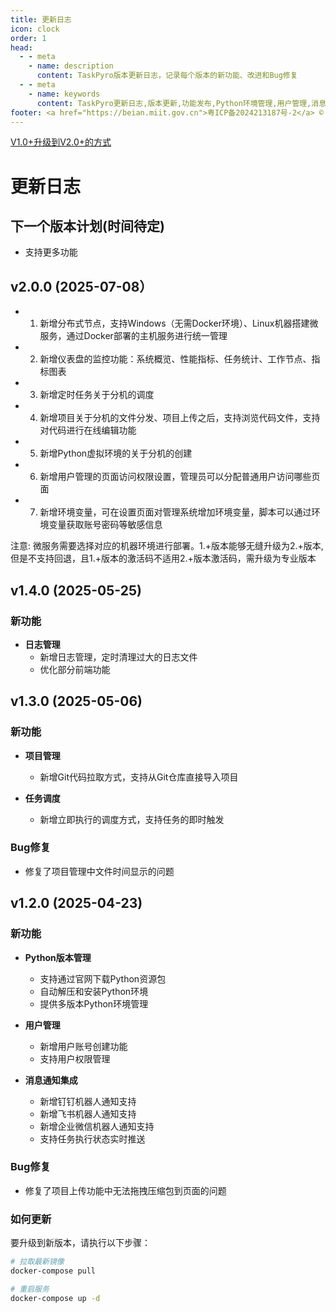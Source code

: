 ```yaml
---
title: 更新日志
icon: clock
order: 1
head:
  - - meta
    - name: description
      content: TaskPyro版本更新日志，记录每个版本的新功能、改进和Bug修复
  - - meta
    - name: keywords
      content: TaskPyro更新日志,版本更新,功能发布,Python环境管理,用户管理,消息通知
footer: <a href="https://beian.miit.gov.cn">粤ICP备2024213187号-2</a> © 2025-至今 TaskPyro
---
```


[V1.0+升级到V2.0+的方式](../professional/upgrade.md)


# 更新日志

## 下一个版本计划(时间待定)

- 支持更多功能

## v2.0.0 (2025-07-08）

- 1. 新增分布式节点，支持Windows（无需Docker环境）、Linux机器搭建微服务，通过Docker部署的主机服务进行统一管理
- 2. 新增仪表盘的监控功能：系统概览、性能指标、任务统计、工作节点、指标图表
- 3. 新增定时任务关于分机的调度
- 4. 新增项目关于分机的文件分发、项目上传之后，支持浏览代码文件，支持对代码进行在线编辑功能
- 5. 新增Python虚拟环境的关于分机的创建
- 6. 新增用户管理的页面访问权限设置，管理员可以分配普通用户访问哪些页面
- 7. 新增环境变量，可在设置页面对管理系统增加环境变量，脚本可以通过环境变量获取账号密码等敏感信息

注意: 微服务需要选择对应的机器环境进行部署。1.+版本能够无缝升级为2.+版本,但是不支持回退，且1.+版本的激活码不适用2.+版本激活码，需升级为专业版本


## v1.4.0 (2025-05-25)

### 新功能

- **日志管理**
  - 新增日志管理，定时清理过大的日志文件
  - 优化部分前端功能


## v1.3.0 (2025-05-06)

### 新功能

- **项目管理**
  - 新增Git代码拉取方式，支持从Git仓库直接导入项目

- **任务调度**
  - 新增立即执行的调度方式，支持任务的即时触发

### Bug修复

- 修复了项目管理中文件时间显示的问题


## v1.2.0 (2025-04-23)

### 新功能

- **Python版本管理**
  - 支持通过官网下载Python资源包
  - 自动解压和安装Python环境
  - 提供多版本Python环境管理

- **用户管理**
  - 新增用户账号创建功能
  - 支持用户权限管理

- **消息通知集成**
  - 新增钉钉机器人通知支持
  - 新增飞书机器人通知支持
  - 新增企业微信机器人通知支持
  - 支持任务执行状态实时推送

### Bug修复

- 修复了项目上传功能中无法拖拽压缩包到页面的问题

### 如何更新
要升级到新版本，请执行以下步骤：

```bash
# 拉取最新镜像
docker-compose pull

# 重启服务
docker-compose up -d
```